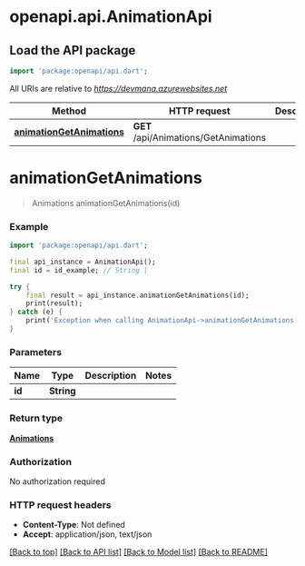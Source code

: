 # openapi.api.AnimationApi

## Load the API package
```dart
import 'package:openapi/api.dart';
```

All URIs are relative to *https://devmana.azurewebsites.net*

Method | HTTP request | Description
------------- | ------------- | -------------
[**animationGetAnimations**](AnimationApi.md#animationgetanimations) | **GET** /api/Animations/GetAnimations | 


# **animationGetAnimations**
> Animations animationGetAnimations(id)



### Example 
```dart
import 'package:openapi/api.dart';

final api_instance = AnimationApi();
final id = id_example; // String | 

try { 
    final result = api_instance.animationGetAnimations(id);
    print(result);
} catch (e) {
    print('Exception when calling AnimationApi->animationGetAnimations: $e\n');
}
```

### Parameters

Name | Type | Description  | Notes
------------- | ------------- | ------------- | -------------
 **id** | **String**|  | 

### Return type

[**Animations**](Animations.md)

### Authorization

No authorization required

### HTTP request headers

 - **Content-Type**: Not defined
 - **Accept**: application/json, text/json

[[Back to top]](#) [[Back to API list]](../README.md#documentation-for-api-endpoints) [[Back to Model list]](../README.md#documentation-for-models) [[Back to README]](../README.md)

